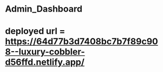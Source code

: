 # Admin_Dashboard

# deployed url = https://64d77b3d7408bc7b7f89c908--luxury-cobbler-d56ffd.netlify.app/
